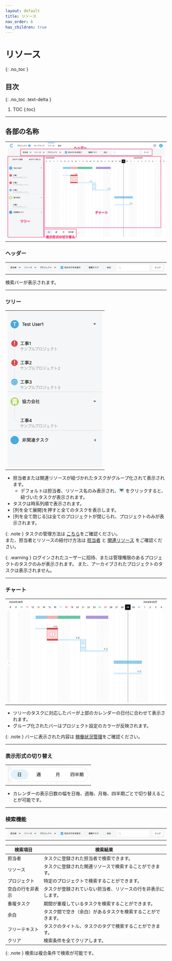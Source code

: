```yaml
---
layout: default
title: リソース
nav_order: 6
has_children: true
---
```


# リソース
{: .no_toc }


## 目次
{: .no_toc .text-delta }

1. TOC
{:toc}

---

## 各部の名称

  <table><tr><td>
  <img src="/assets/images/resources/1.png">
  </td></tr></table>

### ヘッダー

  <table><tr><td>
  <img src="/assets/images/resources/2.png">
  </td></tr></table>
  検索バーが表示されます。

---

### ツリー
  <table><tr><td>
  <img src="/assets/images/resources/3.png">
  </td></tr></table>

  - 担当者または関連リソースが紐づかれたタスクがグループ化されて表示されます。
    - デフォルトは担当者、リソース名のみ表示され、<img src="/assets/images/resources/4.png" style="height: 14px"> をクリックすると、紐づいたタスクが表示されます。
  - タスクは時系列順で表示されます。
  - [列を全て展開]を押すと全てのタスクを表示します。
  - [列を全て閉じる]は全てのプロジェクトが閉じられ、プロジェクトのみが表示されます。

  {: .note }
  タスクの管理方法は
  [こちら](/projects/task/)をご確認ください。
  <br>また、担当者とリソースの紐付け方法は [担当者](/projects/task/assign-users) と [関連リソース](/projects/task/assign-resources) をご確認ください。

  {: .warning }
  ログインされたユーザーに招待、または管理権限のあるプロジェクトのタスクのみが表示されます。
  また、アーカイブされたプロジェクトのタスクは表示されません。

---

### チャート

  <table><tr><td>
  <img src="/assets/images/resources/5.png">
  </td></tr></table>

  - ツリーのタスクに対応したバーが上部のカレンダーの日付に合わせて表示されます。
  - グループ化されたバーはプロジェクト設定のカラーが反映されます。

  {: .note }
  バーに表示された内容は
  [稼働状況管理](/resources/occupancy/)をご確認ください。

---

### 表示形式の切り替え

  <table><tr><td>
  <img src="/assets/images/resources/6.png">
  </td></tr></table>

  - カレンダーの表示日数の幅を日毎、週毎、月毎、四半期ごとで切り替えることが可能です。

---

### 検索機能
  <table><tr><td>
  <img src="/assets/images/resources/2.png">
  </td></tr></table>

  | 検索項目 | 検索結果 |
  | ---- | ---- |
  | 担当者 | タスクに登録された担当者で検索できます。 |
  | リソース | タスクに登録された関連リソースで検索することができます。 |
  | プロジェクト | 特定のプロジェクトで検索することができます。 |
  | 空白の行を非表示 | タスクが登録されていない担当者、リソースの行を非表示にします。 |
  | 重複タスク | 期間が重複しているタスクを検索することができます。 |
  | 余白 | タスク間で空き（余白）があるタスクを検索することができます。 |
  | フリーテキスト | タスクのタイトル、タスクのタグで検索することができます。 |
  | クリア | 検索条件を全てクリアします。 |

  {: .note }
  検索は複合条件で検索が可能です。